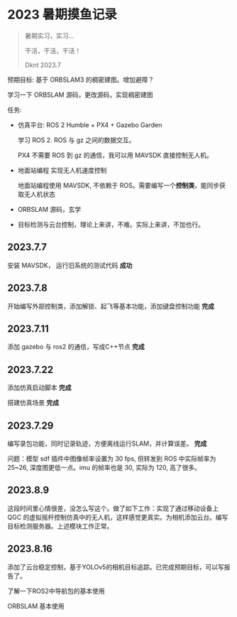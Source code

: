 # 2023 暑期摸鱼记录

> 暑期实习，实习...
> 
> 干活，干活，干活！
> 
> Dknt 2023.7

预期目标: 基于 ORBSLAM3 的稠密建图。增加避障？

学习一下 ORBSLAM 源码，更改源码，实现稠密建图

任务:

* 仿真平台: ROS 2 Humble + PX4 + Gazebo Garden

    学习 ROS 2. ROS 与 gz 之间的数据交互。

    PX4 不需要 ROS 到 gz 的通信，我可以用 MAVSDK 直接控制无人机。

* 地面站编程 实现无人机速度控制

    地面站编程使用 MAVSDK, 不依赖于 ROS。需要编写一个**控制类**，能同步获取无人机状态

* ORBSLAM 源码，玄学

* 目标检测与云台控制，理论上来讲，不难。实际上来讲，不加也行。

## 2023.7.7

安装 MAVSDK， 运行旧系统的测试代码 **成功**

## 2023.7.8

开始编写外部控制类，添加解锁、起飞等基本功能，添加键盘控制功能 **完成**

## 2023.7.11

添加 gazebo 与 ros2 的通信，写成C++节点 **完成**


## 2023.7.22

添加仿真启动脚本 **完成**

搭建仿真场景 **完成**

## 2023.7.29

编写录包功能，同时记录轨迹，方便离线运行SLAM，并计算误差。 **完成**

问题：模型 sdf 插件中图像帧率设置为 30 fps, 但转发到 ROS 中实际帧率为 25~26, 深度图更低一点。imu 的帧率也是 30, 实际为 120, 高了很多。


## 2023.8.9

这段时间里心情很差，没怎么写这个。做了如下工作：实现了通过移动设备上 QGC 的虚拟摇杆控制仿真中的无人机，这样感觉更真实。为相机添加云台。编写目标检测服务器。上述模块工作正常。

## 2023.8.16

添加了云台稳定控制，基于YOLOv5的相机目标追踪。已完成预期目标，可以写报告了。


了解一下ROS2中导航包的基本使用

ORBSLAM 基本使用
